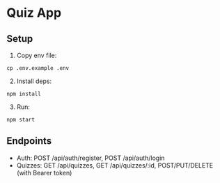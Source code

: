 # Quiz App

## Setup

1. Copy env file:

```
cp .env.example .env
```

2. Install deps:

```
npm install
```

3. Run:

```
npm start
```

## Endpoints

- Auth: POST /api/auth/register, POST /api/auth/login
- Quizzes: GET /api/quizzes, GET /api/quizzes/:id, POST/PUT/DELETE (with Bearer token)
